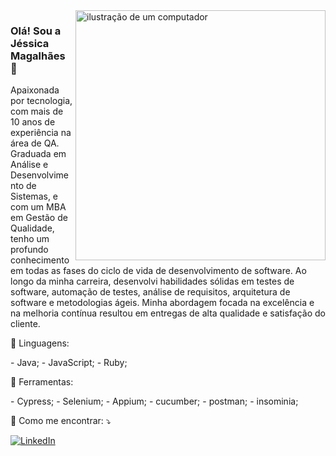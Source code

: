 <img src="https://raw.githubusercontent.com/MicaelliMedeiros/micaellimedeiros/master/image/computer-illustration.png" alt="ilustração de um computador" min-width="400px" max-width="400px" width="400px" align="right">

### Olá! Sou a Jéssica Magalhães 💜
<p align="left"> 
  Apaixonada por tecnologia, com mais de 10 anos de experiência na área de QA. Graduada em Análise e Desenvolvimento de Sistemas, e com um MBA em Gestão de Qualidade, tenho um profundo conhecimento em todas as fases do ciclo de vida de desenvolvimento de software.
  Ao longo da minha carreira, desenvolvi habilidades sólidas em testes de software, automação de testes, análise de requisitos, arquitetura de software e metodologias ágeis. Minha abordagem focada na excelência e na melhoria contínua resultou em entregas de alta qualidade e satisfação do cliente.
</p>

<p align="left">
  🦄 Linguagens:
</p>
   - Java;
   - JavaScript;
   - Ruby;

<p align="left">
  💼 Ferramentas: 
</p>
  - Cypress;
  - Selenium;
  - Appium;
  - cucumber;
  - postman;
  - insominia;

<p align="left">
  💌 Como me encontrar: ⤵️
</p>

<p align="left">
  <a href="#" title="LinkedIn">
  <img src="https://www.linkedin.com/in/jessica-magalh%C3%A3es-21509447/" alt="LinkedIn"/></a>
</p>

